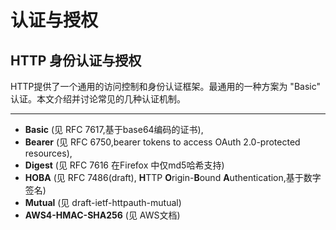 # 认证与授权

## HTTP 身份认证与授权

HTTP提供了一个通用的访问控制和身份认证框架。最通用的一种方案为 "Basic" 认证。本文介绍并讨论常见的几种认证机制。

---
- **Basic** (见 RFC 7617,基于base64编码的证书),
- **Bearer** (见 RFC 6750,bearer tokens to access OAuth 2.0-protected resources),
- **Digest** (见 RFC 7616 在Firefox 中仅md5哈希支持)
- **HOBA** (见 RFC 7486(draft), **H**TTP **O**rigin-**B**ound **A**uthentication,基于数字签名)
- **Mutual** (见 draft-ietf-httpauth-mutual)
- **AWS4-HMAC-SHA256** (见 AWS文档)
 